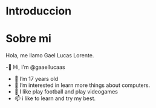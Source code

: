 # Introduccion
# Sobre mi

Hola, me llamo Gael Lucas Lorente.

-👋 Hi, I’m @gaaellucaas
- 👀 I’m 17 years old 
- 🌱 I’m interested in learn more things about computers.
- 💞️ I like play football and play videogames
- 📫 i like to learn and try my best.
